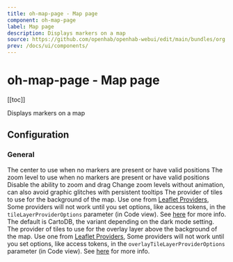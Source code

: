 ```yaml
---
title: oh-map-page - Map page
component: oh-map-page
label: Map page
description: Displays markers on a map
source: https://github.com/openhab/openhab-webui/edit/main/bundles/org.openhab.ui/doc/components/oh-map-page.md
prev: /docs/ui/components/
---
```


# oh-map-page - Map page

<!-- Put a screenshot here if relevant:
![](./images/oh-map-page/header.jpg)
-->

[[toc]]

<!-- Note: you can overwrite the definition-provided description and add your own intro/additional sections instead -->
<!-- DO NOT REMOVE the following comments if you intend to keep the definition-provided description -->
<!-- GENERATED componentDescription -->
Displays markers on a map
<!-- GENERATED /componentDescription -->

## Configuration

<!-- DO NOT REMOVE the following comments -->
<!-- GENERATED props -->
### General
<div class="props">
<PropGroup label="General">
<PropBlock type="TEXT" name="initialCenter" label="Initial Center" context="location">
  <PropDescription>
    The center to use when no markers are present or have valid positions
  </PropDescription>
</PropBlock>
<PropBlock type="TEXT" name="initialZoom" label="Initial Zoom Level">
  <PropDescription>
    The zoom level to use when no markers are present or have valid positions
  </PropDescription>
</PropBlock>
<PropBlock type="BOOLEAN" name="noZoomOrDrag" label="Disable Zooming & Dragging">
  <PropDescription>
    Disable the ability to zoom and drag
  </PropDescription>
</PropBlock>
<PropBlock type="BOOLEAN" name="noZoomAnimation" label="No Zoom Animation">
  <PropDescription>
    Change zoom levels without animation, can also avoid graphic glitches with persistent tooltips
  </PropDescription>
</PropBlock>
<PropBlock type="BOOLEAN" name="noMarkerZoomAnimation" label="Hide Markers during Zoom Animation">
</PropBlock>
<PropBlock type="TEXT" name="tileLayerProvider" label="Provider for the background tiles">
  <PropDescription>
    The provider of tiles to use for the background of the map. Use one from <a class="external text-color-blue" target="_blank" href="http://leaflet-extras.github.io/leaflet-providers/preview/">Leaflet Providers</a>, Some providers will not work until you set options, like access tokens, in the <code>tileLayerProviderOptions</code> parameter (in Code view). See <a class="external text-color-blue" target="_blank" href="https://github.com/leaflet-extras/leaflet-providers#providers-requiring-registration">here</a> for more info. The default is CartoDB, the variant depending on the dark mode setting.
  </PropDescription>
</PropBlock>
<PropBlock type="TEXT" name="overlayTileLayerProvider" label="Provider for the overlay tiles">
  <PropDescription>
    The provider of tiles to use for the overlay layer above the background of the map. Use one from <a class="external text-color-blue" target="_blank" href="http://leaflet-extras.github.io/leaflet-providers/preview/">Leaflet Providers</a>, Some providers will not work until you set options, like access tokens, in the <code>overlayTileLayerProviderOptions</code> parameter (in Code view). See <a class="external text-color-blue" target="_blank" href="https://github.com/leaflet-extras/leaflet-providers#providers-requiring-registration">here</a> for more info. 
  </PropDescription>
</PropBlock>
</PropGroup>
</div>


<!-- GENERATED /props -->

<!-- If applicable describe how properties are forwarded to a underlying component from Framework7, ECharts, etc.:
### Inherited Properties

-->

<!-- If applicable describe the slots recognized by the component and what they represent:
### Slots

#### `default`

The contents of the oh-map-page.

-->

<!-- Add as many examples as desired - put the YAML in a details container when it becomes too long (~150/200+ lines):
## Examples

### Example 1

![](./images/oh-map-page/example1.jpg)

```yaml
component: oh-map-page
config:
  prop1: value1
  prop2: value2
```

### Example 2

![](./images/oh-map-page/example2.jpg)

::: details YAML
```yaml
component: oh-map-page
config:
  prop1: value1
  prop2: value2
slots
```
:::

-->

<!-- Try to clean up URLs to the forum (https://community.openhab.org/t/<threadID>[/<postID>] should suffice)
## Community Resources

- [Community Post 1](https://community.openhab.org/t/12345)
- [Community Post 2](https://community.openhab.org/t/23456)
-->
